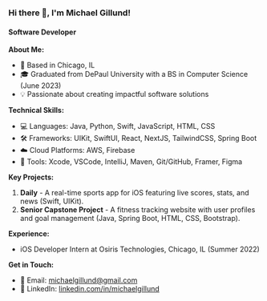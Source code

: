 ### Hi there 👋, I'm Michael Gillund!

#### Software Developer

**About Me:**
- 📍 Based in Chicago, IL
- 🎓 Graduated from DePaul University with a BS in Computer Science (June 2023)
- 💡 Passionate about creating impactful software solutions

**Technical Skills:**
- 💻 Languages: Java, Python, Swift, JavaScript, HTML, CSS
- 🛠 Frameworks: UIKit, SwiftUI, React, NextJS, TailwindCSS, Spring Boot
- ☁️ Cloud Platforms: AWS, Firebase
- 🧰 Tools: Xcode, VSCode, IntelliJ, Maven, Git/GitHub, Framer, Figma

**Key Projects:**
1. **Daily** - A real-time sports app for iOS featuring live scores, stats, and news (Swift, UIKit).
2. **Senior Capstone Project** - A fitness tracking website with user profiles and goal management (Java, Spring Boot, HTML, CSS, Bootstrap).

**Experience:**
- iOS Developer Intern at Osiris Technologies, Chicago, IL (Summer 2022)

**Get in Touch:**
- 📧 Email: [michaelgillund@gmail.com](mailto:michaelgillund@gmail.com)
- 🔗 LinkedIn: [linkedin.com/in/michaelgillund](https://linkedin.com/in/michaelgillund)
